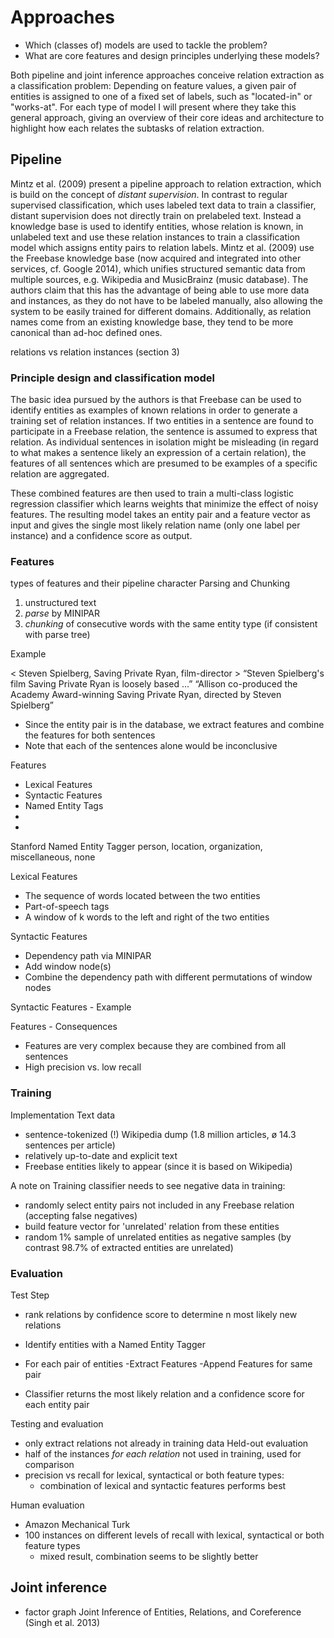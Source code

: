 # Approaches
- Which (classes of) models are used to tackle the problem?
- What are core features and design principles underlying these
models?

Both pipeline and joint inference approaches conceive relation extraction as a classification problem: Depending on feature values, a given pair of entities is assigned to one of a fixed set of labels, such as "located-in" or "works-at". For each type of model I will present where they take this general approach, giving an overview of their core ideas and architecture to highlight how each relates the subtasks of relation extraction.

## Pipeline

Mintz et al. (2009) present a pipeline approach to relation extraction, which is build on the concept of *distant supervision*. In contrast to regular supervised classification, which uses labeled text data to train a classifier, distant supervision does not directly train on prelabeled text. Instead a knowledge base is used to identify entities, whose relation is known, in unlabeled text and use these relation instances to train a classification model which assigns entity pairs to relation labels. Mintz et al. (2009) use the Freebase knowledge base (now acquired and integrated into other services, cf. Google 2014), which unifies structured semantic data from multiple sources, e.g. Wikipedia and MusicBrainz (music database). The authors claim that this has the advantage of being able to use more data and instances, as they do not have to be labeled manually, also allowing the system to be easily trained for different domains. Additionally, as relation names come from an existing knowledge base, they tend to be more canonical than ad-hoc defined ones.

relations vs relation instances (section 3)

### Principle design and classification model

The basic idea pursued by the authors is that Freebase can be used to identify entities as examples of known relations in order to generate a training set of relation instances. If two entities in a sentence are found to participate in a Freebase relation, the sentence is assumed to express that relation. As individual sentences in isolation might be misleading (in regard to what makes a sentence likely an expression of a certain relation), the features of all sentences which are presumed to be examples of a specific relation are aggregated.

These combined features are then used to train a multi-class logistic regression classifier which learns weights that minimize the effect of noisy features. The resulting model takes an entity pair and a feature vector as input and gives the single most likely relation name (only one label per instance) and a confidence score as output.

### Features

types of features and their pipeline character
Parsing and Chunking
1. unstructured text
2. *parse* by MINIPAR
3. *chunking* of consecutive words with the same entity type (if consistent with parse tree)

Example

< Steven Spielberg, Saving Private Ryan, film-director >
“Steven Spielberg's film Saving
Private Ryan is loosely based ...”
“Allison co-produced the Academy Award-winning
Saving Private Ryan, directed by Steven Spielberg”
- Since the entity pair is in the database, we extract features and combine the
features for both sentences
- Note that each of the sentences alone would be inconclusive

Features
- Lexical Features
- Syntactic Features
- Named Entity Tags
-
-
Stanford Named Entity Tagger
person, location, organization, miscellaneous, none

Lexical Features
- The sequence of words located between the two entities
- Part-of-speech tags
- A window of k words to the left and right of the two entities

Syntactic Features
- Dependency path via MINIPAR
- Add window node(s)
- Combine the dependency path with different permutations of window nodes

Syntactic Features - Example

Features - Consequences
- Features are very complex because they are combined from all sentences
- High precision vs. low recall

### Training

Implementation
Text data
- sentence-tokenized (!) Wikipedia dump (1.8 million articles, ø 14.3 sentences per article)
- relatively up-to-date and explicit text
- Freebase entities likely to appear (since it is based on Wikipedia)


A note on Training
classifier needs to see negative data in training:
 - randomly select entity pairs not included in any Freebase relation (accepting false negatives)
 - build feature vector for 'unrelated' relation from these entities
 - random 1% sample of unrelated entities as negative samples (by contrast 98.7% of extracted entities are unrelated)

### Evaluation
Test Step

- rank relations by confidence score to determine n most likely new relations

- Identify entities with a Named Entity Tagger
- For each pair of entities
-Extract Features
-Append Features for same pair
- Classifier returns the most likely relation and a confidence score for each entity pair


 Testing and evaluation
 - only extract relations not already in training data
 Held-out evaluation
 - half of the instances *for each relation* not used in training, used for comparison
 - precision vs recall for lexical, syntactical or both feature types:
   - combination of lexical and syntactic features performs best

 Human evaluation
 - Amazon Mechanical Turk
 - 100 instances on different levels of recall with lexical, syntactical or both feature types
   - mixed result, combination seems to be slightly better



## Joint inference

- factor graph
Joint Inference of Entities, Relations, and Coreference
(Singh et al. 2013)
